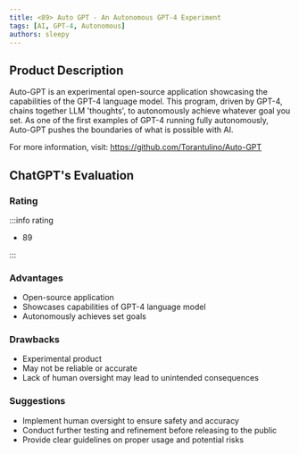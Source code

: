 ```yaml
---
title: <89> Auto GPT - An Autonomous GPT-4 Experiment
tags: [AI, GPT-4, Autonomous]
authors: sleepy
---
```


## Product Description

Auto-GPT is an experimental open-source application showcasing the capabilities of the GPT-4 language model. This program, driven by GPT-4, chains together LLM 'thoughts', to autonomously achieve whatever goal you set. As one of the first examples of GPT-4 running fully autonomously, Auto-GPT pushes the boundaries of what is possible with AI.

For more information, visit: https://github.com/Torantulino/Auto-GPT

## ChatGPT's Evaluation

### Rating

:::info rating

- 89

:::

### Advantages

- Open-source application
- Showcases capabilities of GPT-4 language model
- Autonomously achieves set goals


### Drawbacks

- Experimental product
- May not be reliable or accurate
- Lack of human oversight may lead to unintended consequences

### Suggestions

- Implement human oversight to ensure safety and accuracy
- Conduct further testing and refinement before releasing to the public
- Provide clear guidelines on proper usage and potential risks
